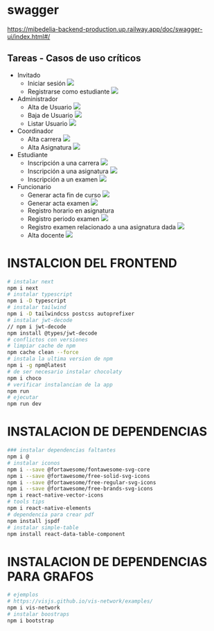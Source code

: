 # swagger
https://mibedelia-backend-production.up.railway.app/doc/swagger-ui/index.html#/

## Tareas - Casos de uso críticos 
- Invitado
  - Iniciar sesión <img src="https://img.shields.io/badge/Front-Hehco-succes">
  - Registrarse como estudiante <img src="https://img.shields.io/badge/Front-EnProceso-yellow">
- Administrador
  - Alta de Usuario <img src="https://img.shields.io/badge/Front-EnProceso-yellow">
  - Baja de Usuario <img src="https://img.shields.io/badge/Front-EnProceso-yellow">
  - Listar Usuario <img src="https://img.shields.io/badge/Front-Hehco-succes">
- Coordinador	
  - Alta carrera	<img src="https://img.shields.io/badge/Front-EnProceso-yellow">
  - Alta Asignatura	<img src="https://img.shields.io/badge/Front-EnProceso-yellow">
- Estudiante	
  - Inscripción a una carrera	<img src="https://img.shields.io/badge/Front-EnProceso-yellow">
  - Inscripción a una asignatura <img src="https://img.shields.io/badge/Front-EnProceso-yellow">	
  - Inscripción a un examen <img src="https://img.shields.io/badge/Front-EnProceso-yellow">	
- Funcionario	
  - Generar acta fin de curso	<img src="https://img.shields.io/badge/Front-EnProceso-yellow">
  - Generar acta examen	<img src="https://img.shields.io/badge/Front-EnProceso-yellow">
  - Registro horario en asignatura	
  - Registro periodo examen <img src="https://img.shields.io/badge/Front-EnProceso-yellow">	
  - Registro examen relacionado a una asignatura dada	<img src="https://img.shields.io/badge/Front-EnProceso-yellow">
  - Alta docente	<img src="https://img.shields.io/badge/Front-EnProceso-yellow">


# INSTALCION DEL FRONTEND
```bash
# instalar next
npm i next
# instalar typescript
npm i -D typescript
# instalar tailwind
npm i -D tailwindcss postcss autoprefixer
# instalar jwt-decode
// npm i jwt-decode
npm install @types/jwt-decode
# conflictos con versiones
# limpiar cache de npm
npm cache clean --force
# instala la ultima version de npm
npm i -g npm@latest
# de ser necesario instalar chocolaty
npm i choco
# verificar instalancian de la app
npm run
# ejecutar
npm run dev
```

# INSTALACION DE DEPENDENCIAS
```bash
### instalar dependencias faltantes
npm i @
# instalar iconos
npm i --save @fortawesome/fontawesome-svg-core
npm i --save @fortawesome/free-solid-svg-icons
npm i --save @fortawesome/free-regular-svg-icons
npm i --save @fortawesome/free-brands-svg-icons
npm i react-native-vector-icons
# tools tips
npm i react-native-elements
# dependencia para crear pdf
npm install jspdf
# instalar simple-table
npm install react-data-table-component
```

# INSTALACION DE DEPENDENCIAS PARA GRAFOS
```bash
# ejemplos
# https://visjs.github.io/vis-network/examples/
npm i vis-network
# instalar boostraps
npm i bootstrap
```
